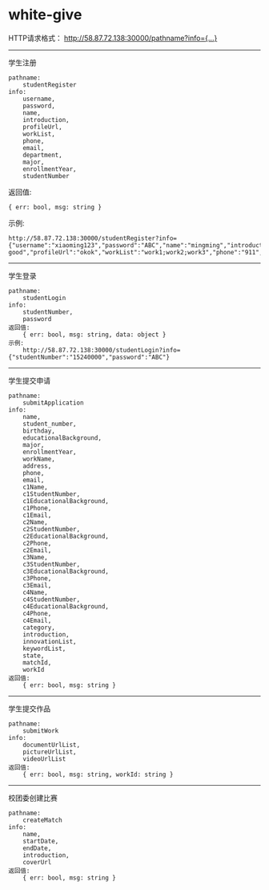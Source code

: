 ﻿# white-give

HTTP请求格式：
    http://58.87.72.138:30000/pathname?info={...}

----------------------------------------------------------------------------------------------------
学生注册
```
pathname:
    studentRegister
info: 
    username,
    password,
    name,
    introduction,
    profileUrl,
    workList,
    phone,
    email,
    department,
    major,
    enrollmentYear,
    studentNumber
```
返回值:
```
{ err: bool, msg: string }
```
示例:
```    
http://58.87.72.138:30000/studentRegister?info=
{"username":"xiaoming123","password":"ABC","name":"mingming","introduction":"im good","profileUrl":"okok","workList":"work1;work2;work3","phone":"911","email":"xiaoming@163.com","department":"software","major":"soft","enrollmentYear":"2015","studentNumber":"15240000"}
```
----------------------------------------------------------------------------------------------------
学生登录
```
pathname:
    studentLogin
info: 
    studentNumber,
    password
返回值:
    { err: bool, msg: string, data: object }
示例:
    http://58.87.72.138:30000/studentLogin?info={"studentNumber":"15240000","password":"ABC"}
```
----------------------------------------------------------------------------------------------------
学生提交申请
```
pathname:
    submitApplication
info: 
    name,
    student_number,
    birthday,
    educationalBackground,
    major,
    enrollmentYear,
    workName,
    address,
    phone,
    email,
    c1Name,
    c1StudentNumber,
    c1EducationalBackground,
    c1Phone,
    c1Email,
    c2Name,
    c2StudentNumber,
    c2EducationalBackground,
    c2Phone,
    c2Email,
    c3Name,
    c3StudentNumber,
    c3EducationalBackground,
    c3Phone,
    c3Email,
    c4Name,
    c4StudentNumber,
    c4EducationalBackground,
    c4Phone,
    c4Email,
    category,
    introduction,
    innovationList,
    keywordList,
    state,
    matchId,
    workId
返回值:
    { err: bool, msg: string }
```
----------------------------------------------------------------------------------------------------
学生提交作品
```
pathname:
    submitWork
info: 
    documentUrlList,
    pictureUrlList,
    videoUrlList
返回值:
    { err: bool, msg: string, workId: string }
```

----------------------------------------------------------------------------------------------------
校团委创建比赛

```
pathname:
    createMatch
info:
    name,
    startDate,
    endDate,
    introduction,
    coverUrl
返回值:
    { err: bool, msg: string }
```
